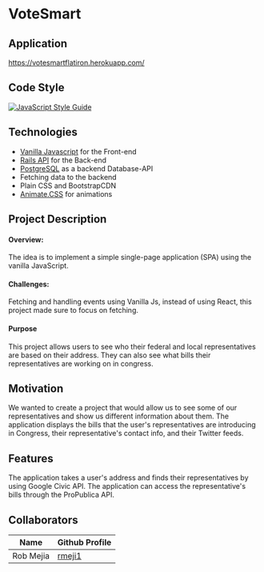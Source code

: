 # VoteSmart

## Application
https://votesmartflatiron.herokuapp.com/

## Code Style
[![JavaScript Style Guide](https://cdn.rawgit.com/standard/standard/master/badge.svg)](https://github.com/standard/standard)

## Technologies
* [Vanilla Javascript](https://developer.mozilla.org/en-US/docs/Web/JavaScript) for the Front-end
* [Rails API](https://rubyonrails.org/) for the Back-end
* [PostgreSQL](https://www.postgresql.org/) as a backend Database-API
* Fetching data to the backend
* Plain CSS and BootstrapCDN
* [Animate.CSS](https://daneden.github.io/animate.css/) for animations

## Project Description

#### Overview: 
The idea is to implement a simple single-page application (SPA) using the vanilla JavaScript.

#### Challenges:
Fetching and handling events using Vanilla Js, instead of using React, this project made sure to focus on fetching.

#### Purpose
This project allows users to see who their federal and local representatives are based on their address. They can also see what bills their representatives are working on in congress. 

## Motivation
We wanted to create a project that would allow us to see some of our representatives and show us different information about them. The application displays the bills that the user's representatives are introducing in Congress, their representative's contact info, and their Twitter feeds.

## Features

The application takes a user's address and finds their representatives by using Google Civic API. The application can access the representative's bills through the ProPublica API.

## Collaborators 
| Name      | Github Profile |
| ----------- | ----------- |
| Rob Mejia      | [rmeji1 ](https://github.com/rmeji1) |

